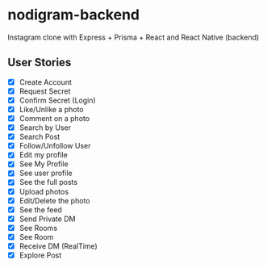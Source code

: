 # nodigram-backend

Instagram clone with Express + Prisma + React and React Native (backend)

## User Stories

- [x] Create Account
- [x] Request Secret
- [x] Confirm Secret (Login)
- [x] Like/Unlike a photo
- [x] Comment on a photo
- [x] Search by User
- [x] Search Post
- [x] Follow/Unfollow User
- [x] Edit my profile
- [x] See My Profile
- [x] See user profile
- [x] See the full posts
- [x] Upload photos
- [x] Edit/Delete the photo
- [x] See the feed
- [x] Send Private DM
- [x] See Rooms
- [x] See Room
- [x] Receive DM (RealTime)
- [x] Explore Post
